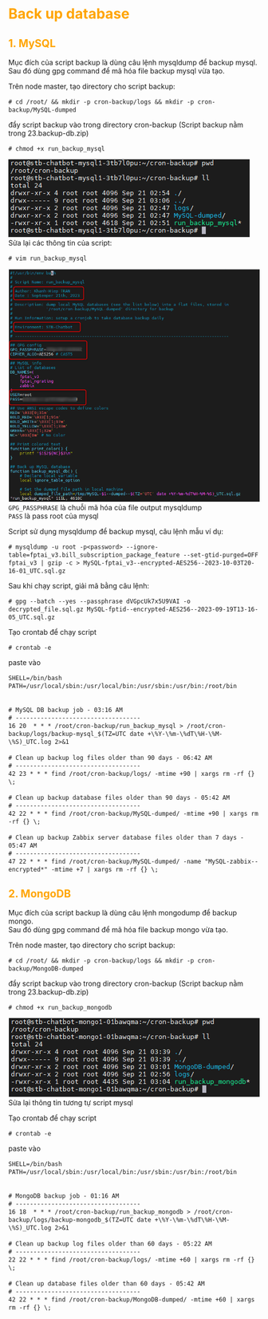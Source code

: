 <h1 style="color:orange">Back up database</h1>
<h2 style="color:orange">1. MySQL</h2>
Mục đích của script backup là dùng câu lệnh mysqldump để backup mysql.<br>
Sau đó dùng gpg command để mã hóa file backup mysql vừa tạo.

Trên node master, tạo directory cho script backup:

    # cd /root/ && mkdir -p cron-backup/logs && mkdir -p cron-backup/MySQL-dumped
đẩy script backup vào trong directory cron-backup (Script backup nằm trong 23.backup-db.zip)

    # chmod +x run_backup_mysql
![backup-db1](../img/backup-db1.png)<br>
Sửa lại các thông tin của script:

    # vim run_backup_mysql
![backup-db2](../img/backup-db2.png)<br>
`GPG_PASSPHRASE` là chuỗi mã hóa của file output mysqldump<br>
`PASS` là pass root của mysql<br>

Script sử dụng mysqldump để backup mysql, câu lệnh mẫu ví dụ:

    # mysqldump -u root -p<password> --ignore-table=fptai_v3.bill_subscription_package_feature --set-gtid-purged=OFF fptai_v3 | gzip -c > MySQL-fptai_v3--encrypted-AES256--2023-10-03T20-16-01_UTC.sql.gz

Sau khi chạy script, giải mã bằng câu lệnh:

    # gpg --batch --yes --passphrase dVGpcUk7x5U9VAI -o decrypted_file.sql.gz MySQL-fptid--encrypted-AES256--2023-09-19T13-16-05_UTC.sql.gz

Tạo crontab để chạy script

    # crontab -e
paste vào
```
SHELL=/bin/bash
PATH=/usr/local/sbin:/usr/local/bin:/usr/sbin:/usr/bin:/root/bin


# MySQL DB backup job - 03:16 AM
# -----------------------------------
16 20  * * * /root/cron-backup/run_backup_mysql > /root/cron-backup/logs/backup-mysql_$(TZ=UTC date +\%Y-\%m-\%dT\%H-\%M-\%S)_UTC.log 2>&1

# Clean up backup log files older than 90 days - 06:42 AM
# -----------------------------------
42 23 * * * find /root/cron-backup/logs/ -mtime +90 | xargs rm -rf {} \;

# Clean up backup database files older than 90 days - 05:42 AM
# -----------------------------------
42 22 * * * find /root/cron-backup/MySQL-dumped/ -mtime +90 | xargs rm -rf {} \;

# Clean up backup Zabbix server database files older than 7 days - 05:47 AM
# -----------------------------------
47 22 * * * find /root/cron-backup/MySQL-dumped/ -name "MySQL-zabbix--encrypted*" -mtime +7 | xargs rm -rf {} \;
```
<h2 style="color:orange">2. MongoDB</h2>
Mục đích của script backup là dùng câu lệnh mongodump để backup mongo.<br>
Sau đó dùng gpg command để mã hóa file backup mongo vừa tạo.

Trên node master, tạo directory cho script backup:

    # cd /root/ && mkdir -p cron-backup/logs && mkdir -p cron-backup/MongoDB-dumped
đẩy script backup vào trong directory cron-backup (Script backup nằm trong 23.backup-db.zip)

    # chmod +x run_backup_mongodb
![backup-db3](../img/backup-db3.png)<br>
Sửa lại thông tin tương tự script mysql

Tạo crontab để chạy script

    # crontab -e
paste vào
```
SHELL=/bin/bash
PATH=/usr/local/sbin:/usr/local/bin:/usr/sbin:/usr/bin:/root/bin


# MongoDB backup job - 01:16 AM
# -----------------------------------
16 18  * * * /root/cron-backup/run_backup_mongodb > /root/cron-backup/logs/backup-mongodb_$(TZ=UTC date +\%Y-\%m-\%dT\%H-\%M-\%S)_UTC.log 2>&1

# Clean up backup log files older than 60 days - 05:22 AM
# -----------------------------------
22 22 * * * find /root/cron-backup/logs/ -mtime +60 | xargs rm -rf {} \;

# Clean up database files older than 60 days - 05:42 AM
# -----------------------------------
42 22 * * * find /root/cron-backup/MongoDB-dumped/ -mtime +60 | xargs rm -rf {} \;
```